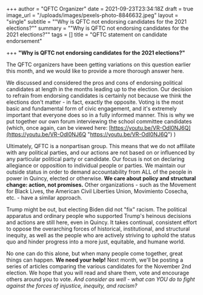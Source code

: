+++
author = "QFTC Organizer"
date = 2021-09-23T23:34:18Z
draft = true
image_url = "/uploads/images/pexels-photo-8846632.jpeg"
layout = "single"
subtitle = "\"Why is QFTC not endorsing candidates for the 2021 elections?\""
summary = "\"Why is QFTC not endorsing candidates for the 2021 elections?\""
tags = []
title = "QFTC statement on candidate endorsement"

+++
**"Why is QFTC not endorsing candidates for the 2021 elections?"**

The QFTC organizers have been getting variations on this question earlier this month, and we would like to provide a more thorough answer here.

We discussed and considered the pros and cons of endorsing political candidates at length in the months leading up to the election. Our decision to refrain from endorsing candidates is certainly not because we think the elections don't matter - in fact, exactly the opposite. Voting is the most basic and fundamental form of civic engagement, and it's extremely important that everyone does so in a fully informed manner. This is why we put together our own forum interviewing the school committee candidates (which, once again, can be viewed here: [https://youtu.be/VR-OdI0NJ6Q](https://youtu.be/VR-OdI0NJ6Q "https://youtu.be/VR-OdI0NJ6Q") )

Ultimately, QFTC is a nonpartisan group. This means that we do not affiliate with any political parties, and our actions are not based on or influenced by any particular political party or candidate. Our focus is not on declaring allegiance or opposition to individual people or parties. We maintain our outside status in order to demand accountability from ALL of the people in power in Quincy, elected or otherwise. **We care about policy and structural change: action, not promises.** Other organizations - such as the Movement for Black Lives, the American Civil Liberties Union, Movimiento Cosecha, etc. - have a similar approach.

Trump might be out, but electing Biden did not "fix" racism. The political apparatus and ordinary people who supported Trump's heinous decisions and actions are still here, even in Quincy. It takes continual, consistent effort to oppose the overarching forces of historical, institutional, and structural inequity, as well as the people who are actively striving to uphold the status quo and hinder progress into a more just, equitable, and humane world. 

No one can do this alone, but when many people come together, great things can happen. **We need your help!** Next month, we'll be posting a series of articles comparing the various candidates for the November 2nd election. We hope that you will read and share them, vote and encourage others around you to vote. _And consider as well - what can YOU do to fight against the forces of injustice, inequity, and racism?_